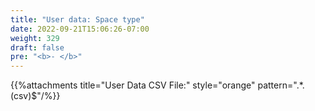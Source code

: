 ```yaml
---
title: "User data: Space type"
date: 2022-09-21T15:06:26-07:00
weight: 329
draft: false
pre: "<b>- </b>"
---
```


{{%attachments title="User Data CSV File:" style="orange" pattern=".*\.(csv)$"/%}}
